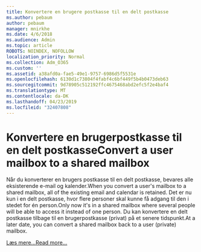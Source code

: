 ```yaml
---
title: Konvertere en brugere postkasse til en delt postkasse
ms.author: pebaum
author: pebaum
manager: mnirkhe
ms.date: 4/6/2018
ms.audience: Admin
ms.topic: article
ROBOTS: NOINDEX, NOFOLLOW
localization_priority: Normal
ms.collection: Adm_O365
ms.custom: ''
ms.assetid: a38afd0a-fae5-49e1-9757-6986d5f5531e
ms.openlocfilehash: 6130d1c73804f4fabf4c6bf449f5b4b0473deb63
ms.sourcegitcommit: 9d78905c512192ffc4675468abd2efc5f2e4baf4
ms.translationtype: MT
ms.contentlocale: da-DK
ms.lasthandoff: 04/23/2019
ms.locfileid: "32407808"
---
```

# <a name="convert-a-user-mailbox-to-a-shared-mailbox"></a><span data-ttu-id="27d97-102">Konvertere en brugerpostkasse til en delt postkasse</span><span class="sxs-lookup"><span data-stu-id="27d97-102">Convert a user mailbox to a shared mailbox</span></span>

<span data-ttu-id="27d97-103">Når du konverterer en brugers postkasse til en delt postkasse, bevares alle eksisterende e-mail og kalender.</span><span class="sxs-lookup"><span data-stu-id="27d97-103">When you convert a user's mailbox to a shared mailbox, all of the existing email and calendar is retained.</span></span> <span data-ttu-id="27d97-104">Det er nu kun i en delt postkasse, hvor flere personer skal kunne få adgang til den i stedet for én person.</span><span class="sxs-lookup"><span data-stu-id="27d97-104">Only now it's in a shared mailbox where several people will be able to access it instead of one person.</span></span> <span data-ttu-id="27d97-105">Du kan konvertere en delt postkasse tilbage til en brugerpostkasse (privat) på et senere tidspunkt.</span><span class="sxs-lookup"><span data-stu-id="27d97-105">At a later date, you can convert a shared mailbox back to a user (private) mailbox.</span></span>
  
[<span data-ttu-id="27d97-106">Læs mere...</span><span class="sxs-lookup"><span data-stu-id="27d97-106">Read more...</span></span>](https://support.office.com/article/2e122487-e1f5-4f26-ba41-5689249d93ba)
  

